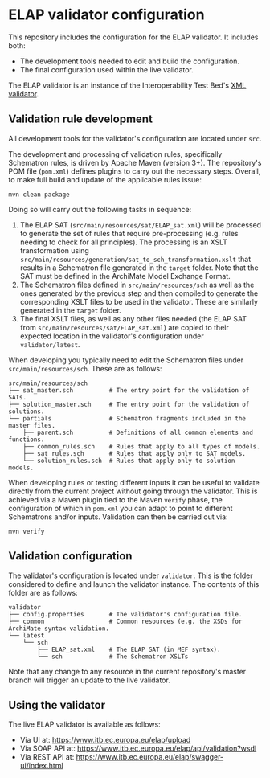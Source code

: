 # ELAP validator configuration

This repository includes the configuration for the ELAP validator. It includes both:
* The development tools needed to edit and build the configuration.
* The final configuration used within the live validator.

The ELAP validator is an instance of the Interoperability Test Bed's [XML validator](https://www.itb.ec.europa.eu/docs/guides/latest/validatingXML/).

## Validation rule development

All development tools for the validator's configuration are located under `src`.

The development and processing of validation rules, specifically Schematron rules, is driven by Apache Maven (version 3+).
The repository's POM file (`pom.xml`) defines plugins to carry out the necessary steps. Overall, to make full build and
update of the applicable rules issue:

```
mvn clean package
```

Doing so will carry out the following tasks in sequence:
1. The ELAP SAT (`src/main/resources/sat/ELAP_sat.xml`) will be processed to generate the set of rules that require 
pre-processing (e.g. rules needing to check for all principles). The processing is an XSLT transformation using 
`src/main/resources/generation/sat_to_sch_transformation.xslt` that results in a Schematron file generated in the `target`
folder. Note that the SAT must be defined in the ArchiMate Model Exchange Format.
2. The Schematron files defined in `src/main/resources/sch` as well as the ones generated by the previous step and then
compiled to generate the corresponding XSLT files to be used in the validator. These are similarly generated in the `target`
folder.
3. The final XSLT files, as well as any other files needed (the ELAP SAT from `src/main/resources/sat/ELAP_sat.xml`) are 
copied to their expected location in the validator's configuration under `validator/latest`.

When developing you typically need to edit the Schematron files under `src/main/resources/sch`. These are as follows:

```
src/main/resources/sch
├── sat_master.sch          # The entry point for the validation of SATs.
├── solution_master.sch     # The entry point for the validation of solutions.
└── partials                # Schematron fragments included in the master files.
    ├── parent.sch          # Definitions of all common elements and functions.
    ├── common_rules.sch    # Rules that apply to all types of models.
    ├── sat_rules.sch       # Rules that apply only to SAT models.
    └── solution_rules.sch  # Rules that apply only to solution models.  
```

When developing rules or testing different inputs it can be useful to validate directly from the current project without
going through the validator. This is achieved via a Maven plugin tied to the Maven `verify` phase, the configuration of
which in `pom.xml` you can adapt to point to different Schematrons and/or inputs. Validation can then be carried out via:

```
mvn verify
```

## Validation configuration

The validator's configuration is located under `validator`. This is the folder considered to define and launch the validator
instance. The contents of this folder are as follows:

```
validator
├── config.properties       # The validator's configuration file.
├── common                  # Common resources (e.g. the XSDs for ArchiMate syntax validation.
└── latest
    └── sch
        ├── ELAP_sat.xml    # The ELAP SAT (in MEF syntax).
        └── sch             # The Schematron XSLTs
```

Note that any change to any resource in the current repository's master branch will trigger an update to the live validator.

## Using the validator

The live ELAP validator is available as follows:
* Via UI at: https://www.itb.ec.europa.eu/elap/upload
* Via SOAP API at: https://www.itb.ec.europa.eu/elap/api/validation?wsdl
* Via REST API at: https://www.itb.ec.europa.eu/elap/swagger-ui/index.html
